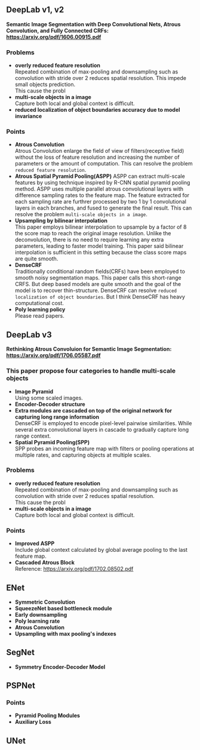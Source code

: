 ## DeepLab v1, v2
<b>Semantic Image Segmentation with Deep Convolutional Nets, Atrous Convolution, and Fully Connected CRFs: https://arxiv.org/pdf/1606.00915.pdf</b>

### Problems
- **overly reduced feature resolution** <br/>
Repeated combination of max-pooling and downsampling such as convolution with stride over 2 reduces spatial resolution. This impede small objects prediction.<br/>
This cause the probl
- **multi-scale objects in a image**<br/>
Capture both local and global context is difficult.
- **reduced localization of object boundaries accuracy due to model invariance**

### Points
- **Atrous Convolution**<br/>
Atrous Convolution enlarge the field of view of filters(receptive field) without the loss of feature resolution and increasing the number of parameters or the amount of computation. This can resolve the problem `reduced feature resolution`.
- **Atrous Spatial Pyramid Pooling(ASPP)**
ASPP can extract multi-scale features by using technique inspired by R-CNN spatial pyramid pooling method. ASPP uses multiple parallel atrous convolutional layers with difference sampling rates to the feature map. The feature extracted for each sampling rate are furthrer processed by two 1 by 1 convolutional layers in each branches, and fused to generate the final result. This can resolve the problem `multi-scale objects in a image`.
- **Upsampling by bilinear interpolation**<br/>
This paper employs bilinear interpolation to upsample by a factor of 8 the score map to reach the original image resolution.
Unlike the deconvolution, there is no need to require learning any extra parameters, leading to faster model training. This paper said bilinear interpolation is sufficient in this setting because the class score maps are quite smooth.
- **DenseCRF**<br/>
Traditionally conditional random fields(CRFs) have been employed to smooth noisy segmentation maps. This paper calls this short-range CRFS. But deep based models are quite smooth and the goal of the model is to recover thin-structure. DenseCRF can resolve `reduced localization of object boundaries`. But I think DenseCRF has heavy computational cost.
- **Poly learning policy**<br/>
Please read papers.

## DeepLab v3
<b>Rethinking Atrous Convoluion for Semantic Image Segmentation: https://arxiv.org/pdf/1706.05587.pdf</b>

### This paper propose four categories to handle multi-scale objects
- **Image Pyramid**<br/>
Using some scaled images.
- **Encoder-Decoder structure**
- **Extra modules are cascaded on top of the original network for capturing long range information**<br/>
DenseCRF is employed to encode pixel-level pairwise similarities. While several extra convolutional layers in cascade to gradually capture long range context.
- **Spatial Pyramid Pooling(SPP)**<br/>
SPP probes an incoming feature map with filters or pooling operations at multiple rates, and capturing objects at multiple scales.

### Problems
- **overly reduced feature resolution** <br/>
Repeated combination of max-pooling and downsampling such as convolution with stride over 2 reduces spatial resolution.<br/>
This cause the probl
- **multi-scale objects in a image**<br/>
Capture both local and global context is difficult.

### Points
- **Improved ASPP**<br/>
Include global context calculated by global average pooling to the last feature map.
- **Cascaded Atrous Block**<br/>
Reference: https://arxiv.org/pdf/1702.08502.pdf

## ENet
- **Symmetric Convolution**
- **SqueezeNet based bottleneck module**
- **Early downsampling**
- **Poly learning rate**
- **Atrous Convolution**
- **Upsampling with max pooling's indexes**

## SegNet
- **Symmetry Encoder-Decoder Model**

## PSPNet
### Points
- **Pyramid Pooling Modules**
- **Auxiliary Loss**

## UNet
